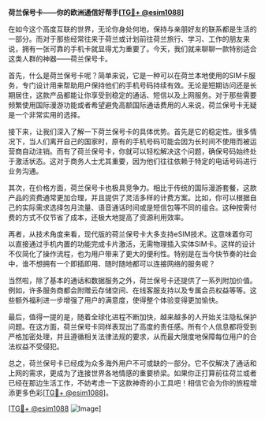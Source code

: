 **荷兰保号卡——你的欧洲通信好帮手[[TG💪+ @esim1088](https://t.me/s/esim1088)]**

在如今这个高度互联的世界，无论你身处何地，保持与亲朋好友的联系都是生活的一部分。而对于那些经常往来于荷兰或计划前往荷兰旅行、学习、工作的朋友来说，拥有一张可靠的手机卡就显得尤为重要了。今天，我们就来聊聊一款特别适合这类人群的神器——荷兰保号卡。

首先，什么是荷兰保号卡呢？简单来说，它是一种可以在荷兰本地使用的SIM卡服务，专门设计用来帮助用户保持他们的手机号码持续有效。无论是短期访问还是长期居住，这款产品都能让你享受到稳定的通话、短信以及上网服务。对于那些需要频繁使用国际漫游功能或者希望避免高额国际通话费用的人来说，荷兰保号卡无疑是一个非常实用的选择。

接下来，让我们深入了解一下荷兰保号卡的具体优势。首先是它的稳定性。很多情况下，当人们离开自己的国家时，原有的手机号码可能会因为长时间不使用而被运营商自动注销。而有了荷兰保号卡，你就可以轻松解决这个问题，确保号码始终处于激活状态。这对于商务人士尤其重要，因为他们往往依赖于特定的电话号码进行业务沟通。

其次，在价格方面，荷兰保号卡也极具竞争力。相比于传统的国际漫游套餐，这款产品的资费通常更加合理，并且提供了灵活多样的计费方案。比如，你可以根据自己的实际需求选择包月流量、语音通话时间或是短信包等不同的组合。这种按需付费的方式不仅节省了成本，还极大地提高了资源利用效率。

再者，从技术角度来看，现代版的荷兰保号卡大多支持eSIM技术。这意味着你可以直接通过手机内置的功能完成卡片激活，无需物理插入实体SIM卡。这样的设计不仅简化了操作流程，也为用户带来了更大的便利性。特别是在当今快节奏的社会中，谁不想拥有一个即插即用、随时随地都可以连接网络的服务呢？

当然啦，除了基本的通话和数据服务之外，荷兰保号卡还提供了一系列附加价值。例如，许多服务商都会附赠云存储空间、在线客服支持以及专属会员权益等等。这些额外福利进一步增强了用户的满意度，使得整个体验变得更加愉快。

最后，值得一提的是，随着全球化进程不断加快，越来越多的人开始关注隐私保护问题。在这方面，荷兰保号卡同样表现出了高度的责任感。所有个人信息都将受到严格加密处理，并且遵循相关法律法规的要求，从而最大限度地保障每位用户的合法权益不受侵犯。

总之，荷兰保号卡已经成为众多海外用户不可或缺的一部分。它不仅解决了通话和上网的需求，更成为了连接世界各地情感的重要桥梁。如果你正打算前往荷兰或者已经在那边生活工作，不妨考虑一下这款神奇的小工具吧！相信它会为你的旅程增添更多色彩[[TG💪+ @esim1088](https://t.me/s/esim1088)]。

[[TG💪+ @esim1088](https://t.me/s/esim1088) ![Image](https://i.postimg.cc/4NQfJmqS/Snipaste-2025-05-13-00-14-12.png)]